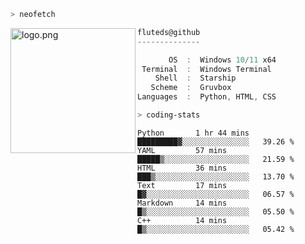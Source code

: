 ```zsh
> neofetch
```

<!--img align="left" src="https://github.com/fluteds.png" alt="logo.png" width="200"/>-->
<img align="left" src="https://external-content.duckduckgo.com/iu/?u=https%3A%2F%2F78.media.tumblr.com%2F975fca5f82161b190efdcaa05ffbd4ec%2Ftumblr_p6q6m9TJF01x3p3jmo1_500.png&f=1&nofb=1" alt="logo.png" width="200"/>

```csharp
fluteds@github
--------------

       OS  :  Windows 10/11 x64
 Terminal  :  Windows Terminal
    Shell  :  Starship
   Scheme  :  Gruvbox
Languages  :  Python, HTML, CSS
```

```zsh
> coding-stats
```

<!--START_SECTION:waka-->

```text
Python       1 hr 44 mins    █████████▓░░░░░░░░░░░░░░░   39.26 %
YAML         57 mins         █████▒░░░░░░░░░░░░░░░░░░░   21.59 %
HTML         36 mins         ███▒░░░░░░░░░░░░░░░░░░░░░   13.70 %
Text         17 mins         █▓░░░░░░░░░░░░░░░░░░░░░░░   06.57 %
Markdown     14 mins         █▒░░░░░░░░░░░░░░░░░░░░░░░   05.50 %
C++          14 mins         █▒░░░░░░░░░░░░░░░░░░░░░░░   05.42 %
```

<!--END_SECTION:waka-->
